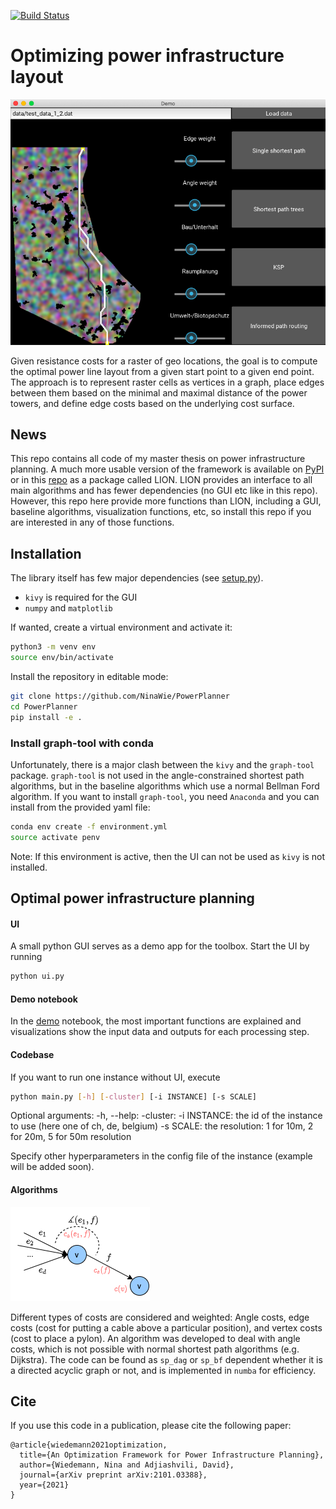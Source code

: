 [![Build Status](https://travis-ci.org/NinaWie/PowerPlanner.svg?branch=master)](https://travis-ci.org/NinaWie/PowerPlanner)


# Optimizing power infrastructure layout

![GUI](assets/GUI.png "UI for optimal power line layout")

Given resistance costs for a raster of geo locations, the goal is to compute the optimal power line layout from a given start point to a given end point. The approach is to represent raster cells as vertices in a graph, place edges between them based on the minimal and maximal distance of the power towers, and define edge costs based on the underlying cost surface.

## News

This repo contains all code of my master thesis on power infrastructure planning. A much more usable version of the framework is available on [PyPI](https://pypi.org/project/lion-sp/) or in this [repo](https://github.com/NinaWie/lion) as a package called LION. LION provides an interface to all main algorithms and has fewer dependencies (no GUI etc like in this repo). However, this repo here provide more functions than LION, including a GUI, baseline algorithms, visualization functions, etc, so install this repo if you are interested in any of those functions.

## Installation

The library itself has few major dependencies (see [setup.py](setup.py)). 
* `kivy` is required for the GUI
* `numpy` and `matplotlib`

If wanted, create a virtual environment and activate it:

```sh
python3 -m venv env
source env/bin/activate
```

Install the repository in editable mode:

```sh
git clone https://github.com/NinaWie/PowerPlanner
cd PowerPlanner
pip install -e .
```

### Install graph-tool with conda

Unfortunately, there is a major clash between the `kivy` and the `graph-tool` package. `graph-tool` is not used in the angle-constrained shortest path algorithms, but in the baseline algorithms which use a normal Bellman Ford algorithm. If you want to install `graph-tool`, you need `Anaconda` and you can install from the provided yaml file:

```sh
conda env create -f environment.yml
source activate penv
```

Note: If this environment is active, then the UI can not be used as `kivy` is not installed.

## Optimal power infrastructure planning

#### UI

A small python GUI serves as a demo app for the toolbox. Start the UI by running
```sh
python ui.py
```

#### Demo notebook

In the [demo](demo.ipynb) notebook, the most important functions are explained and visualizations show the input data and outputs for each processing step.

#### Codebase

If you want to run one instance without UI, execute 
```sh
python main.py [-h] [-cluster] [-i INSTANCE] [-s SCALE]
```

Optional arguments:
  -h, --help:
  -cluster:
  -i INSTANCE: the id of the instance to use (here one of ch, de, belgium)
  -s SCALE: the resolution: 1 for 10m, 2 for 20m, 5 for 50m resolution

Specify other hyperparameters in the config file of the instance (example will be added soon).

#### Algorithms

![Angle](assets/cost_angle_visualization.png "Visualization of LCP computation")

Different types of costs are considered and weighted: Angle costs, edge costs (cost for putting a cable above a particular position), and vertex costs (cost to place a pylon).
An algorithm was developed to deal with angle costs, which is not possible with normal shortest path algorithms (e.g. Dijkstra). The code can be found as ```sp_dag``` or ```sp_bf``` dependent whether it is a directed acyclic graph or not, and is implemented in `numba` for efficiency.

## Cite

If you use this code in a publication, please cite the following paper:
```
@article{wiedemann2021optimization,
  title={An Optimization Framework for Power Infrastructure Planning},
  author={Wiedemann, Nina and Adjiashvili, David},
  journal={arXiv preprint arXiv:2101.03388},
  year={2021}
}
```

